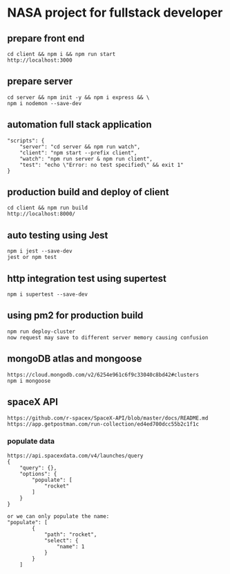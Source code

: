 # NASA project for fullstack developer

## prepare front end
    cd client && npm i && npm run start
    http://localhost:3000

## prepare server
    cd server && npm init -y && npm i express && \
    npm i nodemon --save-dev

## automation full stack application
    "scripts": {
        "server": "cd server && npm run watch",
        "client": "npm start --prefix client",
        "watch": "npm run server & npm run client",
        "test": "echo \"Error: no test specified\" && exit 1"
    }

## production build and deploy of client
    cd client && npm run build
    http://localhost:8000/

## auto testing using Jest
    npm i jest --save-dev
    jest or npm test

## http integration test using supertest
    npm i supertest --save-dev

## using pm2 for production build
    npm run deploy-cluster
    now request may save to different server memory causing confusion

## mongoDB atlas and mongoose
    https://cloud.mongodb.com/v2/6254e961c6f9c33040c8bd42#clusters
    npm i mongoose

## spaceX API
    https://github.com/r-spacex/SpaceX-API/blob/master/docs/README.md
    https://app.getpostman.com/run-collection/ed4ed700dcc55b2c1f1c

### populate data
    https://api.spacexdata.com/v4/launches/query
    {
        "query": {},
        "options": {
            "populate": [
                "rocket"
            ]
        }
    }

    or we can only populate the name:
    "populate": [
            {
                "path": "rocket",
                "select": {
                    "name": 1
                }
            }
        ]



